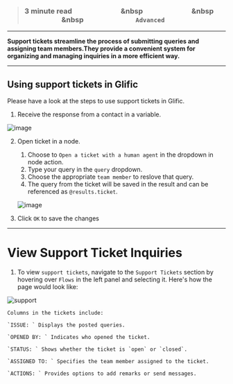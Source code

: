 > ### **3 minute read &nbsp; &nbsp; &nbsp; &nbsp; &nbsp; &nbsp; &nbsp; &nbsp; &nbsp; &nbsp; &nbsp; &nbsp; &nbsp; &nbsp; &nbsp &nbsp; &nbsp; &nbsp; &nbsp; &nbsp; &nbsp; &nbsp; &nbsp; &nbsp; &nbsp; &nbsp; &nbsp; &nbsp; &nbsp; &nbsp &nbsp; &nbsp; &nbsp; &nbsp; &nbsp; &nbsp; &nbsp; &nbsp; &nbsp; &nbsp; &nbsp; &nbsp; &nbsp; &nbsp; &nbsp &nbsp; &nbsp; &nbsp; &nbsp; &nbsp; &nbsp; &nbsp; &nbsp; &nbsp; &nbsp; &nbsp; &nbsp; &nbsp; &nbsp; &nbsp; `Advanced`**
___

**Support tickets streamline the process of submitting queries and assigning team members.They provide a convenient system for organizing and managing inquiries in a more efficient way.**

___
## Using support tickets in Glific

Please have a look at the steps to use support tickets in Glific.

1. Receive the response from a contact in a variable.

![image](https://user-images.githubusercontent.com/32592458/212661318-ed2b2fa8-2f4a-4b6b-a2f3-7c00b8aa36d2.png)


2. Open ticket in a node.
    1. Choose to `Open a ticket with a human agent` in the dropdown in node action.
    1. Type your query in the `query` dropdown.
    1. Choose the appropriate `team member` to reslove that query.
    1. The query from the ticket will be saved in the result and can be referenced as `@results.ticket`.
       
    ![image](https://github.com/glific/docs/assets/90472056/72c47272-e800-4e52-bc12-f9f2280975cf)


3. Click `OK` to save the changes


___
# View Support Ticket Inquiries

1. To view `support tickets`, navigate to the `Support Tickets` section by hovering over `Flows` in the left panel and selecting it. Here's how the page would look like:
   
![support](https://github.com/glific/docs/assets/90472056/c787bd94-07a8-4111-8f49-cca6e6c1ee2f)

    Columns in the tickets include:

    `ISSUE: ` Displays the posted queries.

    `OPENED BY: ` Indicates who opened the ticket.

    `STATUS: ` Shows whether the ticket is `open` or `closed`.

    `ASSIGNED TO: ` Specifies the team member assigned to the ticket.

    `ACTIONS: ` Provides options to add remarks or send messages.

